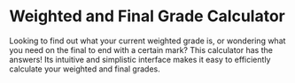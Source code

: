 Weighted and Final Grade Calculator
===================================

Looking to find out what your current weighted grade is, or wondering what you need on the final to end with a certain mark? This calculator has the answers! Its intuitive and simplistic interface makes it easy to efficiently calculate your weighted and final grades.
